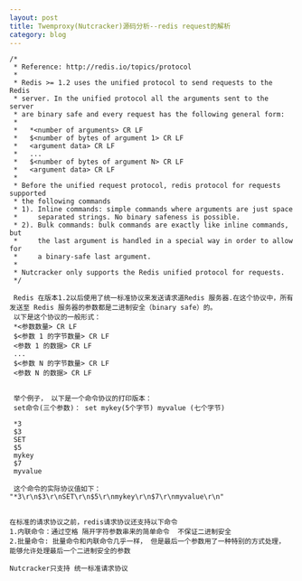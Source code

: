 ```yaml
---
layout: post
title: Twemproxy(Nutcracker)源码分析--redis request的解析
category: blog
---
```


	/*
	 * Reference: http://redis.io/topics/protocol
	 *
	 * Redis >= 1.2 uses the unified protocol to send requests to the Redis
	 * server. In the unified protocol all the arguments sent to the server
	 * are binary safe and every request has the following general form:
	 *
	 *   *<number of arguments> CR LF
	 *   $<number of bytes of argument 1> CR LF
	 *   <argument data> CR LF
	 *   ...
	 *   $<number of bytes of argument N> CR LF
	 *   <argument data> CR LF
	 *
	 * Before the unified request protocol, redis protocol for requests supported
	 * the following commands
	 * 1). Inline commands: simple commands where arguments are just space
	 *     separated strings. No binary safeness is possible.
	 * 2). Bulk commands: bulk commands are exactly like inline commands, but
	 *     the last argument is handled in a special way in order to allow for
	 *     a binary-safe last argument.
	 *
	 * Nutcracker only supports the Redis unified protocol for requests.
	 */
	 
	 Redis 在版本1.2以后使用了统一标准协议来发送请求道Redis 服务器.在这个协议中，所有发送至 Redis 服务器的参数都是二进制安全（binary safe）的。
	 以下是这个协议的一般形式：
	 *<参数数量> CR LF
	 $<参数 1 的字节数量> CR LF
	 <参数 1 的数据> CR LF
	 ...
	 $<参数 N 的字节数量> CR LF
	 <参数 N 的数据> CR LF
	 
	 
	 举个例子， 以下是一个命令协议的打印版本：
	 set命令(三个参数)： set mykey(5个字节) myvalue (七个字节)
	    
	 *3
	 $3
	 SET
	 $5
	 mykey
	 $7
	 myvalue
	 
	 这个命令的实际协议值如下：
	"*3\r\n$3\r\nSET\r\n$5\r\nmykey\r\n$7\r\nmyvalue\r\n"

	
	在标准的请求协议之前，redis请求协议还支持以下命令
	1.内联命令：通过空格 隔开字符参数串来的简单命令  不保证二进制安全
	2.批量命令: 批量命令和内联命令几乎一样， 但是最后一个参数用了一种特别的方式处理， 能够允许处理最后一个二进制安全的参数
	
	Nutcracker只支持 统一标准请求协议
	
	
	
	 